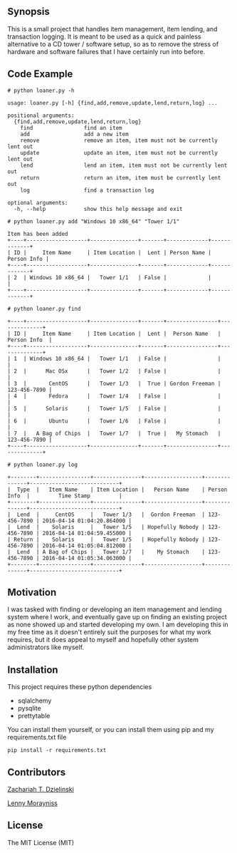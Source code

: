 ## Synopsis

This is a small project that handles item management, item lending, and transaction logging. It is meant to be used as a quick and painless alternative to a CD tower / software setup, so as to remove the stress of hardware and software failures that I have certainly run into before.

## Code Example

```
# python loaner.py -h

usage: loaner.py [-h] {find,add,remove,update,lend,return,log} ...

positional arguments:
  {find,add,remove,update,lend,return,log}
    find                find an item
    add                 add a new item
    remove              remove an item, item must not be currently lent out
    update              update an item, item must not be currently lent out
    lend                lend an item, item must not be currently lent out
    return              return an item, item must be currently lent out
    log                 find a transaction log

optional arguments:
  -h, --help            show this help message and exit
```

```
# python loaner.py add "Windows 10 x86_64" "Tower 1/1"

Item has been added
+----+-------------------+---------------+-------+-------------+-------------+
| ID |     Item Name     | Item Location |  Lent | Person Name | Person Info |
+----+-------------------+---------------+-------+-------------+-------------+
| 2  | Windows 10 x86_64 |   Tower 1/1   | False |             |             |
+----+-------------------+---------------+-------+-------------+-------------+
```

```
# python loaner.py find

+----+-------------------+---------------+-------+----------------+--------------+
| ID |     Item Name     | Item Location |  Lent |  Person Name   | Person Info  |
+----+-------------------+---------------+-------+----------------+--------------+
| 1  | Windows 10 x86_64 |   Tower 1/1   | False |                |              |
| 2  |      Mac OSx      |   Tower 1/2   | False |                |              |
| 3  |       CentOS      |   Tower 1/3   |  True | Gordon Freeman | 123-456-7890 |
| 4  |       Fedora      |   Tower 1/4   | False |                |              |
| 5  |      Solaris      |   Tower 1/5   | False |                |              |
| 6  |       Ubuntu      |   Tower 1/6   | False |                |              |
| 7  |   A Bag of Chips  |   Tower 1/7   |  True |   My Stomach   | 123-456-7890 |
+----+-------------------+---------------+-------+----------------+--------------+
```

```
# python loaner.py log

+--------+----------------+---------------+------------------+--------------+----------------------------+
|  Type  |   Item Name    | Item Location |   Person Name    | Person Info  |         Time Stamp         |
+--------+----------------+---------------+------------------+--------------+----------------------------+
|  Lend  |     CentOS     |   Tower 1/3   |  Gordon Freeman  | 123-456-7890 | 2016-04-14 01:04:20.864000 |
|  Lend  |    Solaris     |   Tower 1/5   | Hopefully Nobody | 123-456-7890 | 2016-04-14 01:04:59.455000 |
| Return |    Solaris     |   Tower 1/5   | Hopefully Nobody | 123-456-7890 | 2016-04-14 01:05:04.812000 |
|  Lend  | A Bag of Chips |   Tower 1/7   |    My Stomach    | 123-456-7890 | 2016-04-14 01:05:34.063000 |
+--------+----------------+---------------+------------------+--------------+----------------------------+
```



## Motivation

I was tasked with finding or developing an item management and lending system where I work, and eventually gave up on finding an existing project as none showed up and started developing my own. I am developing this in my free time as it doesn't entirely suit the purposes for what my work requires, but it does appeal to myself and hopefully other system administrators like myself.

## Installation

This project requires these python dependencies

* sqlalchemy
* pysqlite
* prettytable

You can install them yourself, or you can install them using pip and my requirements.txt file

`pip install -r requirements.txt`

## Contributors

[Zachariah T. Dzielinski](https://github.com/UnmercifulTurtle)

[Lenny Morayniss](https://github.com/ldmoray)

## License

The MIT License (MIT)
